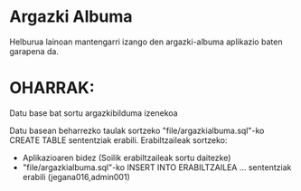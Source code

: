 # Argazki Albuma

Helburua lainoan mantengarri izango den argazki-albuma aplikazio baten garapena da.

# OHARRAK:

Datu base bat sortu argazkibilduma izenekoa

Datu basean beharrezko taulak sortzeko "file/argazkialbuma.sql"-ko CREATE TABLE sententziak erabili.
Erabiltzaileak sortzeko:
- Aplikazioaren bidez (Soilik erabiltzaileak sortu daitezke)
- "file/argazkialbuma.sql"-ko INSERT INTO ERABILTZAILEA ... sententziak erabili (jegana016,admin001)